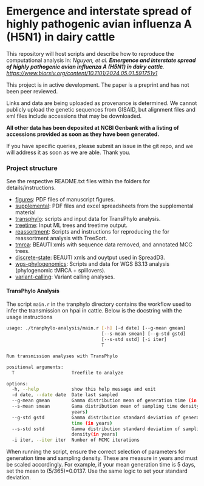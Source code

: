 # Emergence and interstate spread of highly pathogenic avian influenza A (H5N1) in dairy cattle

This repository will host scripts and describe how to reproduce the computational analysis in:
*Nguyen, et al. **Emergence and interstate spread of highly pathogenic avian influenza A (H5N1) in dairy cattle**. https://www.biorxiv.org/content/10.1101/2024.05.01.591751v1*

This project is in active development. The paper is a preprint and has not been peer reviewed. 

Links and data are being uploaded as provenance is determined. We cannot publicly upload the genetic sequences from GISAID, but alignment files and xml files include accessions that may be downloaded.

**All other data has been deposited at NCBI Genbank with a listing of accessions provided as soon as they have been generated.**

If you have specific queries, please submit an issue in the git repo, and we will address it as soon as we are able. Thank you.


### Project structure ###
See the respective README.txt files within the folders for details/instructions.
- [figures](manuscript-figures/): PDF files of manuscript figures.
- [supplemental](manuscript-supplemental/): PDF files and excel spreadsheets from the supplemental material
- [transphylo](transphylo-analysis/): scripts and input data for TransPhylo analysis.
- [treetime](treetime/): Input ML trees and treetime output.
- [reassortment](reassortment-analysis/): Scripts and instructions for reproducing the for reassortment analysis with TreeSort.
- [tmrca](tmrca): BEAUTI xmls with sequence data removed, and annotated MCC trees.
- [discrete-state](discrete-state/): BEAUTI xmls and ouytput used in SpreadD3.
- [wgs-phylogenomics](wgs-phylogenomics/): Scripts and data for WGS B3.13 analysis (phylogenomic tMRCA + spillovers).
- [variant-calling](variant-calling/): Variant calling analyses.

#### TransPhylo Analysis ####
The script ```main.r``` in the tranphylo directory contains the workflow used to infer the transmission on hpai in cattle. Below is the docstring with the usage instructions

```bash
usage: ./tranphylo-analysis/main.r [-h] [-d date] [--g-mean gmean]
                                   [--s-mean smean] [--g-std gstd]
                                   [--s-std sstd] [-i iter]
                                   T

Run transmission analyses with TransPhylo

positional arguments:
  T                     Treefile to analyze

options:
  -h, --help            show this help message and exit
  -d date, --date date  Date last sampled
  --g-mean gmean        Gamma distribution mean of generation time (in years)
  --s-mean smean        Gama distribution mean of sampling time density (in
                        years)
  --g-std gstd          Gamma distribution standard deviation of generation
                        time (in years)
  --s-std sstd          Gamma distribution standard deviation of sampling time
                        density(in years)
  -i iter, --iter iter  Number of MCMC iterations
```

When running the script, ensure the correct selection of parameters for generation time and sampling density. These are measure in years and must be scaled accordingly. For example, if your mean generation time is 5 days, set the mean to (5/365)=0.0137. Use the same logic to set your standard deviation.
